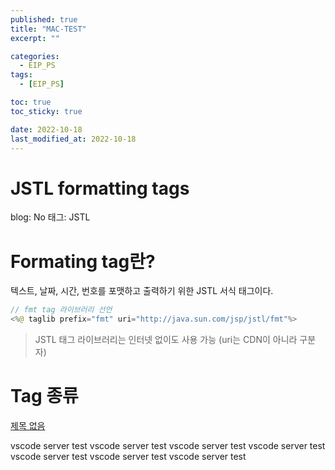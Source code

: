 ```yaml
---
published: true
title: "MAC-TEST"
excerpt: ""

categories:
  - EIP_PS
tags:
  - [EIP_PS]

toc: true
toc_sticky: true

date: 2022-10-18
last_modified_at: 2022-10-18
---
```


# JSTL formatting tags

blog: No
태그: JSTL

# Formating tag란?

텍스트, 날짜, 시간, 번호를 포맷하고 출력하기 위한 JSTL 서식 태그이다.

```java
// fmt tag 라이브러리 선언
<%@ taglib prefix="fmt" uri="http://java.sun.com/jsp/jstl/fmt"%>
```

> JSTL 태그 라이브러리는 인터넷 없이도 사용 가능 (uri는 CDN이 아니라 구분자)

# Tag 종류

[제목 없음](https://www.notion.so/50a4768a12064d41968760ad7e32d7c0)

vscode server test
vscode server test
vscode server test
vscode server test
vscode server test
vscode server test
vscode server test